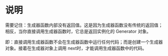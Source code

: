 # 说明

需要记住：生成器函数内部没有返回值。这是因为生成器函数没有传统的返回值；相反，当你直接调用生成器函数时，它总是返回实例化的 Generator 对象。

即：直接调用生成器函数不会在生成器函数中运行任何代码；而是创建一个生成器对象。接着在生成器对象上调用 next时，才能调用生成器函数中的代码。